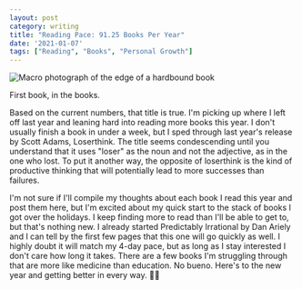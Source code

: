 ```yaml
---
layout: post
category: writing
title: "Reading Pace: 91.25 Books Per Year"
date: '2021-01-07'
tags: ["Reading", "Books", "Personal Growth"]
---
```


![Macro photograph of the edge of a hardbound book](https://campbell17.s3.amazonaws.com/posts/first-book-2021.jpg)

<p class="caption">First book, in the books.</p>

Based on the current numbers, that title is true. I'm picking up where I left off last year and leaning hard into reading more books this year. I don't usually finish a book in under a week, but I sped through last year's release by Scott Adams, Loserthink. The title seems condescending until you understand that it uses "loser" as the noun and not the adjective, as in the one who lost. To put it another way, the opposite of loserthink is the kind of productive thinking that will potentially lead to more successes than failures.

<!--more-->

I'm not sure if I'll compile my thoughts about each book I read this year and post them here, but I'm excited about my quick start to the stack of books I got over the holidays. I keep finding more to read than I'll be able to get to, but that's nothing new. I already started Predictably Irrational by Dan Ariely and I can tell by the first few pages that this one will go quickly as well. I highly doubt it will match my 4-day pace, but as long as I stay interested I don't care how long it takes. There are a few books I'm struggling through that are more like medicine than education. No bueno. Here's to the new year and getting better in every way. 💪🏻

